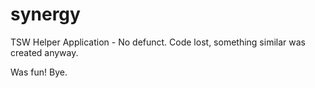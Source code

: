 # synergy
TSW Helper Application - No defunct. Code lost, something similar was created anyway.

Was fun! Bye.
